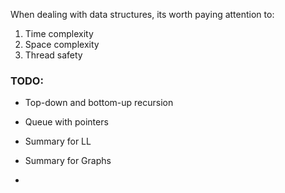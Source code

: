 
When dealing with data structures, its worth paying attention to:
1) Time complexity 
2) Space complexity
3) Thread safety


### TODO:

- Top-down and bottom-up recursion
- Queue with pointers

- Summary for LL
- Summary for Graphs
- 
